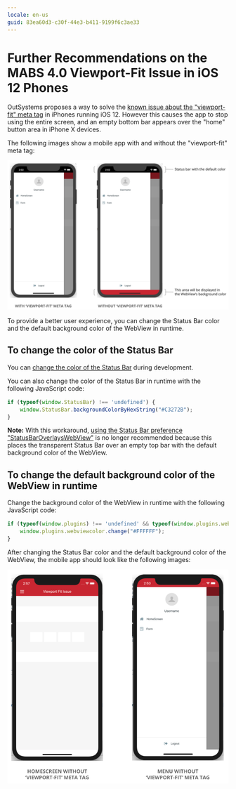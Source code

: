 ```yaml
---
locale: en-us
guid: 83ea60d3-c30f-44e3-b411-9199f6c3ae33
---
```


# Further Recommendations on the MABS 4.0 Viewport-Fit Issue in iOS 12 Phones

OutSystems proposes a way to solve the [known issue about the "viewport-fit" meta tag](https://success.outsystems.com/Support/Release_Notes/Mobile_Apps_Build_Service/MABS_Version_4.0#Known_issue) in iPhones running iOS 12. However this causes the app to stop using the entire screen, and an empty bottom bar appears over the "home" button area in iPhone X devices. 

The following images show a mobile app with and without the "viewport-fit" meta tag: 

![](images/viewport-fit-issue-1.png)

To provide a better user experience, you can change the Status Bar color and the default background color of the WebView in runtime.

## To change the color of the Status Bar

You can [change the color of the Status Bar](https://success.outsystems.com/Documentation/11/Delivering_Mobile_Apps/Customize_Your_Mobile_App/Customize_the_Application_Status_Bar#Status_Bar_with_a_Different_Color) during development.

You can also change the color of the Status Bar in runtime with the following JavaScript code:

```javascript
if (typeof(window.StatusBar) !== 'undefined') {
    window.StatusBar.backgroundColorByHexString("#C3272B");
}
```

**Note:** With this workaround, [using the Status Bar preference "StatusBarOverlaysWebView"](https://success.outsystems.com/Documentation/11/Delivering_Mobile_Apps/Customize_Your_Mobile_App/Customize_the_Application_Status_Bar#Transparent_Status_Bar_in_Full_Screen_App) is no longer recommended because this places the transparent Status Bar over an empty top bar with the default background color of the WebView. 

## To change the default background color of the WebView in runtime

Change the background color of the WebView in runtime with the following JavaScript code:

```javascript
if (typeof(window.plugins) !== 'undefined' && typeof(window.plugins.webviewcolor) !== 'undefined') {
    window.plugins.webviewcolor.change("#FFFFFF");
}
```

After changing the Status Bar color and the default background color of the WebView, the mobile app should look like the following images:

![](images/viewport-fit-issue-2.png)
